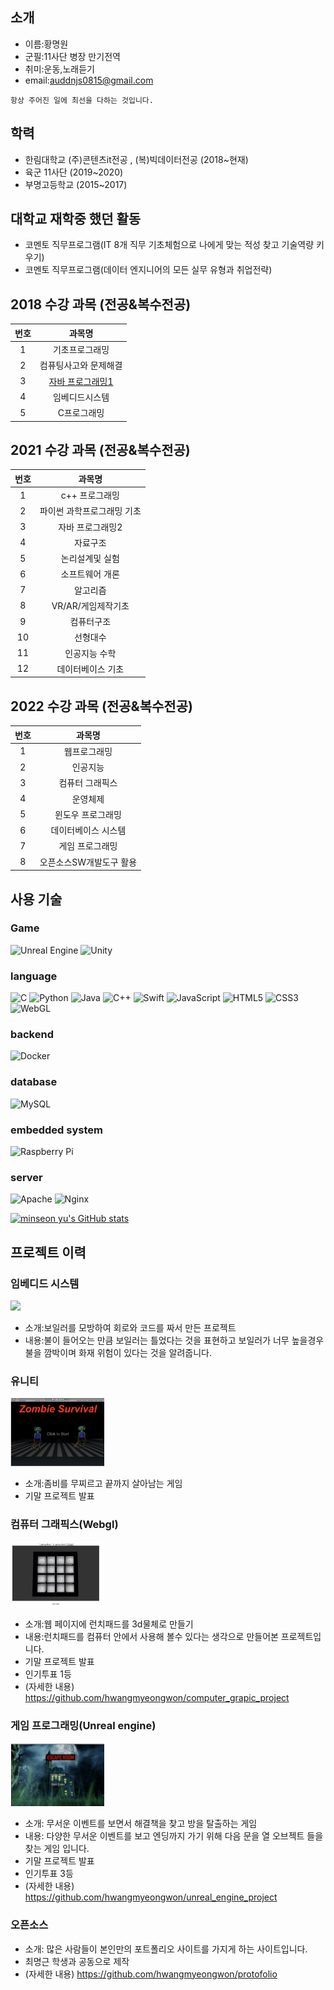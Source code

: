 

## 소개
 - 이름:황명원
 - 군필:11사단 병장 만기전역
 - 취미:운동,노래듣기
 - email:auddnjs0815@gmail.com
 
```
항상 주어진 일에 최선을 다하는 것입니다.
```

## 학력
- 한림대학교 (주)콘텐츠it전공 , (복)빅데이터전공 (2018~현재)
- 육군 11사단 (2019~2020)
- 부명고등학교 (2015~2017)

## 대학교 재학중 했던 활동
- 코멘토 직무프로그램(IT 8개 직무 기초체험으로 나에게 맞는 적성 찾고 기술역량 키우기)
- 코멘토 직무프로그램(데이터 엔지니어의 모든 실무 유형과 취업전략)

## 2018 수강 과목 (전공&복수전공)
|번호|과목명|
|:---:|:---:|
|1|기초프로그래밍|
|2|컴퓨팅사고와 문제해결|
|3|[자바 프로그래밍1](https://github.com/hwangmyeongwon/java2_assignment)|
|4|임베디드시스템|
|5|C프로그래밍|

## 2021 수강 과목 (전공&복수전공)
|번호|과목명|
|:---:|:---:|
|1|c++ 프로그래밍|
|2|파이썬 과학프로그래밍 기초|
|3|자바 프로그래밍2|
|4|자료구조|
|5|논리설계및 실험|
|6|소프트웨어 개론|
|7|알고리즘|
|8|VR/AR/게임제작기초|
|9|컴퓨터구조|
|10|선형대수|
|11|인공지능 수학|
|12|데이터베이스 기초|


## 2022 수강 과목 (전공&복수전공)
|번호|과목명|
|:---:|:---:|
|1|웹프로그래밍|
|2|인공지능|
|3|컴퓨터 그래픽스|
|4|운영체제|
|5|윈도우 프로그래밍|
|6|데이터베이스 시스템|
|7|게임 프로그래밍|
|8|오픈소스SW개발도구 활용|

## 사용 기술

### Game
![Unreal Engine](https://img.shields.io/badge/unrealengine-%23313131.svg?style=for-the-badge&logo=unrealengine&logoColor=white)
![Unity](https://img.shields.io/badge/unity-%23000000.svg?style=for-the-badge&logo=unity&logoColor=white)

### language
![C](https://img.shields.io/badge/c-%2300599C.svg?style=for-the-badge&logo=c&logoColor=white)
![Python](https://img.shields.io/badge/python-3670A0?style=for-the-badge&logo=python&logoColor=ffdd54)
![Java](https://img.shields.io/badge/java-%23ED8B00.svg?style=for-the-badge&logo=java&logoColor=white)
![C++](https://img.shields.io/badge/c++-%2300599C.svg?style=for-the-badge&logo=c%2B%2B&logoColor=white)
![Swift](https://img.shields.io/badge/swift-F54A2A?style=for-the-badge&logo=swift&logoColor=white)
![JavaScript](https://img.shields.io/badge/javascript-%23323330.svg?style=for-the-badge&logo=javascript&logoColor=%23F7DF1E)
![HTML5](https://img.shields.io/badge/html5-%23E34F26.svg?style=for-the-badge&logo=html5&logoColor=white)
![CSS3](https://img.shields.io/badge/css3-%231572B6.svg?style=for-the-badge&logo=css3&logoColor=white)
![WebGL](https://img.shields.io/badge/WebGL-990000?logo=webgl&logoColor=white&style=for-the-badge)


### backend
![Docker](https://img.shields.io/badge/docker-%230db7ed.svg?style=for-the-badge&logo=docker&logoColor=white)

### database
![MySQL](https://img.shields.io/badge/mysql-%2300f.svg?style=for-the-badge&logo=mysql&logoColor=white)

### embedded system
![Raspberry Pi](https://img.shields.io/badge/-RaspberryPi-C51A4A?style=for-the-badge&logo=Raspberry-Pi)

### server
![Apache](https://img.shields.io/badge/apache-%23D42029.svg?style=for-the-badge&logo=apache&logoColor=white)
![Nginx](https://img.shields.io/badge/nginx-%23009639.svg?style=for-the-badge&logo=nginx&logoColor=white)

[![minseon yu's GitHub stats](https://github-readme-stats.vercel.app/api?username=hwangmyeongwon)](https://github.com/hwangmyeongwon/github-readme-stats)

## 프로젝트 이력

### 임베디드 시스템
<img src='./images/embedded.PNG' width="150" />

- 소개:보일러를 모방하여 회로와 코드를 짜서 만든 프로젝트
- 내용:불이 들어오는 만큼 보일러는 틀었다는 것을 표현하고 보일러가 너무 높을경우 불을 깜박이며 화재 위험이 있다는 것을 알려줍니다.

### 유니티
<img src='./images/ZombieSurvival.png' width="150" />

- 소개:좀비를 무찌르고 끝까지 살아남는 게임
- 기말 프로젝트 발표

### 컴퓨터 그래픽스(Webgl)
<img src='./images/LunchPad.png' width="150" />

- 소개:웹 페이지에 런치패드를 3d물체로 만들기
- 내용:런치패드를 컴퓨터 안에서 사용해 볼수 있다는 생각으로 만들어본 프로젝트입니다.
- 기말 프로젝트 발표
- 인기투표 1등
- (자세한 내용) https://github.com/hwangmyeongwon/computer_grapic_project

### 게임 프로그래밍(Unreal engine)
<img src='./images/EscapeRoom.png' width="150"/>

- 소개: 무서운 이벤트를 보면서 해결책을 찾고 방을 탈출하는 게임
- 내용: 다양한 무서운 이벤트를 보고 엔딩까지 가기 위해 다음 문을 열 오브젝트 들을 찾는 게임 입니다.
- 기말 프로젝트 발표
- 인기투표 3등
- (자세한 내용) https://github.com/hwangmyeongwon/unreal_engine_project

### 오픈소스
- 소개: 많은 사람들이 본인만의 포트폴리오 사이트를 가지게 하는 사이트입니다.
- 최명근 학생과 공동으로 제작
- (자세한 내용) https://github.com/hwangmyeongwon/protofolio
